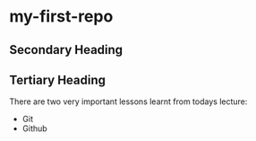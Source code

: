 # my-first-repo
## Secondary Heading
## Tertiary Heading

There are two very important lessons learnt from todays lecture:

* Git 
* Github
